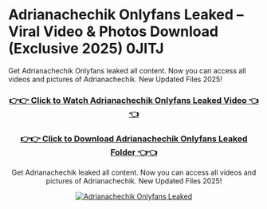 # Adrianachechik Onlyfans Leaked – Viral Video & Photos Download (Exclusive 2025) 0JITJ

Get Adrianachechik Onlyfans leaked all content. Now you can access all videos and pictures of Adrianachechik. New Updated Files 2025!  
<div align="center">
  
### [👉👉 Click to Watch Adrianachechik Onlyfans Leaked Video 👈👈](https://links2leaks.com/adrianachechik)  
### [👉👉 Click to Download Adrianachechik Onlyfans Leaked Folder 👈👈](https://links2leaks.com/adrianachechik)  

Get Adrianachechik leaked all content. Now you can access all videos and pictures of Adrianachechik. New Updated Files 2025!  

[![Adrianachechik Onlyfans Leaked](https://i.ibb.co/93hzkbrt/l2l.gif)](https://links2leaks.com/adrianachechik)  

</div>
